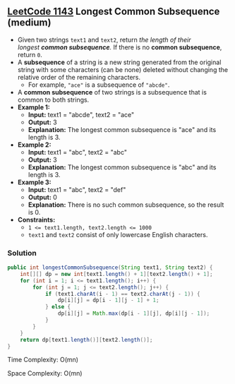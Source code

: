 ## [LeetCode 1143](https://leetcode.com/problems/longest-common-subsequence/) Longest Common Subsequence (medium)

- Given two strings `text1` and `text2`, return _the length of their longest **common subsequence**._ If there is no **common subsequence**, return `0`.
- A **subsequence** of a string is a new string generated from the original string with some characters (can be none) deleted without changing the relative order of the remaining characters.
    -   For example, `"ace"` is a subsequence of `"abcde"`.
- A **common subsequence** of two strings is a subsequence that is common to both strings.
- **Example 1:**
    - **Input:** text1 = "abcde", text2 = "ace"
    - **Output:** 3
    - **Explanation:** The longest common subsequence is "ace" and its length is 3.
- **Example 2:**
    - **Input:** text1 = "abc", text2 = "abc"
    - **Output:** 3
    - **Explanation:** The longest common subsequence is "abc" and its length is 3.
- **Example 3:**
    - **Input:** text1 = "abc", text2 = "def"
    - **Output:** 0
    - **Explanation:** There is no such common subsequence, so the result is 0.
- **Constraints:**
    -   `1 <= text1.length, text2.length <= 1000`
    -   `text1` and `text2` consist of only lowercase English characters.

### Solution

```java
public int longestCommonSubsequence(String text1, String text2) {
    int[][] dp = new int[text1.length() + 1][text2.length() + 1];
    for (int i = 1; i <= text1.length(); i++) {
        for (int j = 1; j <= text2.length(); j++) {
            if (text1.charAt(i - 1) == text2.charAt(j - 1)) {
                dp[i][j] = dp[i - 1][j - 1] + 1;
            } else {
                dp[i][j] = Math.max(dp[i - 1][j], dp[i][j - 1]);
            }
        }
    }
    return dp[text1.length()][text2.length()];
}
```

Time Complexity: O(mn)

Space Complexity: O(mn)